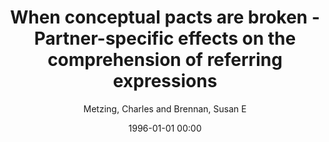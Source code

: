 ---
layout: post
title: When conceptual pacts are broken - Partner-specific effects on the comprehension of referring expressions

date: 1996-01-01 00:00
author: Metzing, Charles and Brennan, Susan E
journal: Journal of Memory and Language

link: https://doi.org/10.1016/S0749-596X(03)00028-7

year: 2003
---